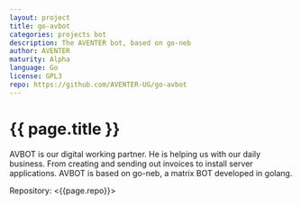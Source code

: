 ```yaml
---
layout: project
title: go-avbot
categories: projects bot
description: The AVENTER bot, based on go-neb
author: AVENTER
maturity: Alpha
language: Go
license: GPL3
repo: https://github.com/AVENTER-UG/go-avbot
---
```


# {{ page.title }}
AVBOT is our digital working partner. He is helping us with our daily business. From creating and sending out invoices to install server applications. AVBOT is based on go-neb, a matrix BOT developed in golang.

Repository: <{{page.repo}}>
